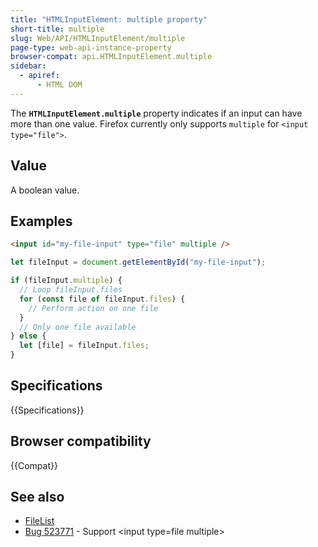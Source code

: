 ```yaml
---
title: "HTMLInputElement: multiple property"
short-title: multiple
slug: Web/API/HTMLInputElement/multiple
page-type: web-api-instance-property
browser-compat: api.HTMLInputElement.multiple
sidebar:
  - apiref:
      - HTML DOM
---
```


The **`HTMLInputElement.multiple`** property indicates if an input can have more than one value. Firefox currently only supports `multiple` for `<input type="file">`.

## Value

A boolean value.

## Examples

```html
<input id="my-file-input" type="file" multiple />
```

```js
let fileInput = document.getElementById("my-file-input");

if (fileInput.multiple) {
  // Loop fileInput.files
  for (const file of fileInput.files) {
    // Perform action on one file
  }
  // Only one file available
} else {
  let [file] = fileInput.files;
}
```

## Specifications

{{Specifications}}

## Browser compatibility

{{Compat}}

## See also

- [FileList](/en-US/docs/Web/API/FileList)
- [Bug 523771](https://bugzil.la/523771) - Support \<input type=file multiple>
